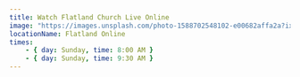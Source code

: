 ```yaml
---
title: Watch Flatland Church Live Online
image: "https://images.unsplash.com/photo-1588702548102-e00682affa2a?ixlib=rb-1.2.1&ixid=eyJhcHBfaWQiOjF9&auto=format&fit=crop&w=934&q=80"
locationName: Flatland Online
times:
    - { day: Sunday, time: 8:00 AM }
    - { day: Sunday, time: 9:30 AM }
---
```

